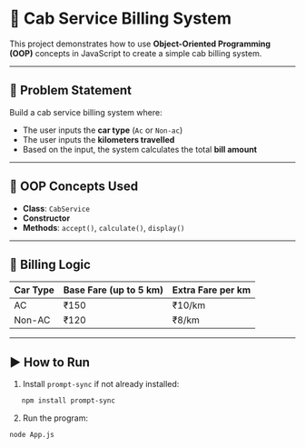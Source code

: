 # 🚕 Cab Service Billing System

This project demonstrates how to use **Object-Oriented Programming (OOP)** concepts in JavaScript to create a simple cab billing system.

---

## 📌 Problem Statement

Build a cab service billing system where:
- The user inputs the **car type** (`Ac` or `Non-ac`)
- The user inputs the **kilometers travelled**
- Based on the input, the system calculates the total **bill amount**

---

## 🧠 OOP Concepts Used

- **Class**: `CabService`
- **Constructor**
- **Methods**: `accept()`, `calculate()`, `display()`

---

## 🧾 Billing Logic

| Car Type | Base Fare (up to 5 km) | Extra Fare per km |
|----------|------------------------|-------------------|
| AC       | ₹150                   | ₹10/km            |
| Non-AC   | ₹120                   | ₹8/km             |

---

## ▶️ How to Run

1. Install `prompt-sync` if not already installed:
```bash
   npm install prompt-sync
```

2. Run the program:
```
node App.js
```